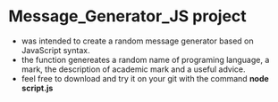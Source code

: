# Message_Generator_JS project
- was intended to create a random message generator based on JavaScript syntax.
- the function genereates a random name of programing language, a mark, the description of academic mark and a useful advice.
- feel free to download and try it on your git with the command **node script.js**
